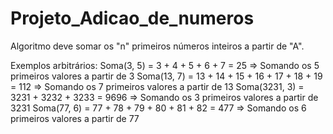 # Projeto_Adicao_de_numeros
 
 Algoritmo deve somar os "n" primeiros números inteiros a partir de "A". 

Exemplos arbitrários:
Soma(3, 5) = 3 + 4 + 5 + 6 + 7 = 25     => Somando os 5 primeiros valores a partir de 3
Soma(13, 7) = 13 + 14 + 15 + 16 + 17 + 18 + 19 = 112     => Somando os 7 primeiros valores a partir de 13
Soma(3231, 3) = 3231 + 3232 + 3233 = 9696     => Somando os 3 primeiros valores a partir de 3231
Soma(77, 6) = 77 + 78 + 79 + 80 + 81 + 82 = 477     => Somando os 6 primeiros valores a partir de 77
